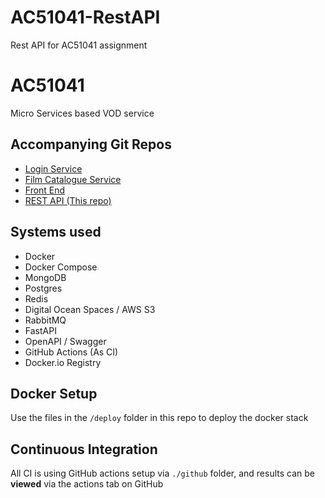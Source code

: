 # AC51041-RestAPI
Rest API for AC51041 assignment

# AC51041
Micro Services based VOD service

## Accompanying Git Repos
- [Login Service](https://github.com/vlee489/AC51041-Login)
- [Film Catalogue Service](https://github.com/vlee489/AC51041-catalogue)
- [Front End](https://github.com/vlee489/AC51041-ui)
- [REST API (This repo)](https://github.com/vlee489/AC51041-RestAPI)

## Systems used
- Docker
- Docker Compose
- MongoDB
- Postgres
- Redis
- Digital Ocean Spaces / AWS S3
- RabbitMQ
- FastAPI
- OpenAPI / Swagger
- GitHub Actions (As CI)
- Docker.io Registry

## Docker Setup
Use the files in the `/deploy` folder in this repo to deploy the docker stack

## Continuous Integration
All CI is using GitHub actions setup via `./github` folder, and results can be **viewed** via the actions tab on GitHub
